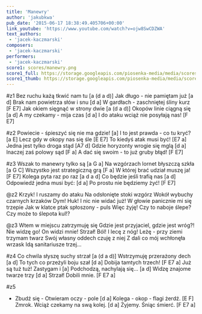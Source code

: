 ```yaml
---
title: 'Manewry'
author: 'jakubkwa'
pub_date: '2015-06-17 18:38:49.405706+00:00'
link_youtube: 'https://www.youtube.com/watch?v=ojw8SwCDZWA'
text_authors:
 - 'jacek-kaczmarski'
composers:
 - 'jacek-kaczmarski'
performers:
 - 'jacek-kaczmarski'
score1: scores/manewry.png
score1_full: https://storage.googleapis.com/piosenka-media/media/scores/manewry.png
score1_thumb: https://storage.googleapis.com/piosenka-media/media/scores/manewry.png.180x0_q85_upscale.jpg
---
```


#z1
Bez ruchu każą tkwić nam tu [a (d a d)]
Jak długo - nie pamiętam już [a d]
Brak nam powietrza słów i snu [d a]
W gardłach - zaschniętej śliny kurz [F E7]
Jak okiem sięgnąć w strony dwie [a (d a d)]
Okopów linie ciągną się [a d]
A my czekamy - mija czas [d a]
I do ataku wciąż nie posyłają nas! [F E7]

#z2
Powiecie - śpieszyć się nie ma gdzie! [a]
I to jest prawda - co tu kryć? [a E]
Lecz gdy w okopy nas się śle [E E7]
To kiedyś atak musi być! [E7 a]
Jedna jest tylko droga stąd [A7 d]
Gdzie horyzonty wrogie się mglą [d a]
Inaczej zaś polowy sąd [F a]
A dać się swoim - to już gruby błąd! [F E7]

#z3
Wszak to manewry tylko są [a G a]
Na wzgórzach lornet błyszczą szkła [a G C]
Wszystko jest strategiczną grą [F a]
W której brać udział muszę ja! [F E7]
Kolega pyta raz po raz [a d a d]
Co będzie jeśli trafią nas [a d]
Odpowiedź jedna musi być: [d a]
Po prostu nie będziemy żyć! [F E7]

@z2
Krzyk! I ruszamy do ataku
Na odsłonięte stoki wzgórz
Wokół wybuchy czarnych krzaków
Dym! Huk! I nic nie widać już!
W głowie panicznie mi się trzepie
Jak w klatce ptak spłoszony - puls
Więc żyję! Czy to naboje ślepe?
Czy może to ślepota kul!?

@z3
Wtem w miejscu zatrzymuję się
Gdzie jest przyjaciel, gdzie jest wróg?!
Nie widzę go! On widzi mnie!
Strzał! Ból! I lecę z nóg!
Leżę - przy ziemi trzymam twarz
Swój własny oddech czuję z niej
Z dali co mój wchłonęła wrzask
Idą sanitariusze trzej...

#z4
Co chwila słyszę suchy strzał [a (d a d)]
Wstrzymuję przerażony dech [a d]
To tych co przeżyli boju szał [d a]
Dobija tamtych trzech! [F E7 a]
Już są tuż tuż! Zastygam i [a]
Podchodzą, nachylają się... [a d]
Widzę znajome twarze trzy [d a]
Strzał! Dobili mnie. [F E7 a]

#z5
- Zbudź się - Otwieram oczy - pole [d a]
Kolega - okop - flagi żerdź. [E F]
Zmrok. Wciąż czekamy na swą kolej. [d a]
Żyjemy. Śniąc śmierć. [F E7 a]